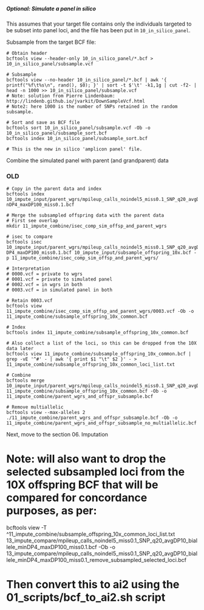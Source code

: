##### Optional: Simulate a panel in silico  #####
This assumes that your target file contains only the individuals targeted to be subset into panel loci, and the file has been put in `10_in_silico_panel`.     

Subsample from the target BCF file:     
```
# Obtain header
bcftools view --header-only 10_in_silico_panel/*.bcf > 10_in_silico_panel/subsample.vcf

# Subsample
bcftools view --no-header 10_in_silico_panel/*.bcf | awk '{ printf("%f\t%s\n", rand(), $0); }' | sort -t $'\t' -k1,1g | cut -f2- | head -n 1000 >> 10_in_silico_panel/subsample.vcf
# Note: solution from Pierre Lindenbaum: http://lindenb.github.io/jvarkit/DownSampleVcf.html
# Note2: here 1000 is the number of SNPs retained in the random subsample.     

# Sort and save as BCF file
bcftools sort 10_in_silico_panel/subsample.vcf -Ob -o 10_in_silico_panel/subsample_sort.bcf
bcftools index 10_in_silico_panel/subsample_sort.bcf

# This is the new in silico 'amplicon panel' file.     
```

Combine the simulated panel with parent (and grandparent) data






### OLD ###
```
# Copy in the parent data and index
bcftools index 10_impute_input/parent_wgrs/mpileup_calls_noindel5_miss0.1_SNP_q20_avgDP10_biallele_mi
nDP4_maxDP100_miss0.1.bcf

# Merge the subsampled offspring data with the parent data
# First see overlap
mkdir 11_impute_combine/isec_comp_sim_offsp_and_parent_wgrs

# isec to compare
bcftools isec 10_impute_input/parent_wgrs/mpileup_calls_noindel5_miss0.1_SNP_q20_avgDP10_biallele_min
DP4_maxDP100_miss0.1.bcf 10_impute_input/subsample_offspring_10x.bcf -p 11_impute_combine/isec_comp_sim_offsp_and_parent_wgrs/

# Interpretation
# 0000.vcf = private to wgrs
# 0001.vcf = private to simulated panel
# 0002.vcf = in wgrs in both
# 0003.vcf = in simulated panel in both

# Retain 0003.vcf
bcftools view 11_impute_combine/isec_comp_sim_offsp_and_parent_wgrs/0003.vcf -Ob -o 11_impute_combine/subsample_offspring_10x_common.bcf

# Index
bcftools index 11_impute_combine/subsample_offspring_10x_common.bcf

# Also collect a list of the loci, so this can be dropped from the 10X data later
bcftools view 11_impute_combine/subsample_offspring_10x_common.bcf | grep -vE '^#' - | awk '{ print $1 "\t" $2 }' - > 11_impute_combine/subsample_offspring_10x_common_loci_list.txt

# Combine
bcftools merge 10_impute_input/parent_wgrs/mpileup_calls_noindel5_miss0.1_SNP_q20_avgDP10_biallele_minDP4_maxDP100_miss0.1.bcf 11_impute_combine/subsample_offspring_10x_common.bcf -Ob -o 11_impute_combine/parent_wgrs_and_offspr_subsample.bcf

# Remove multiallelic
bcftools view --max-alleles 2 ./11_impute_combine/parent_wgrs_and_offspr_subsample.bcf -Ob -o 11_impute_combine/parent_wgrs_and_offspr_subsample_no_multiallelic.bcf
```

Next, move to the section 06. Imputation

# Note: will also want to drop the selected subsampled loci from the 10X offspring BCF that will be compared for concordance purposes, as per:
bcftools view -T ^11_impute_combine/subsample_offspring_10x_common_loci_list.txt 13_impute_compare/mpileup_calls_noindel5_miss0.1_SNP_q20_avgDP10_biallele_minDP4_maxDP100_miss0.1.bcf -Ob -o 13_impute_compare/mpileup_calls_noindel5_miss0.1_SNP_q20_avgDP10_biallele_minDP4_maxDP100_miss0.1_remove_subsampled_selected_loci.bcf

# Then convert this to ai2 using the 01_scripts/bcf_to_ai2.sh script
```
